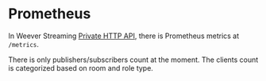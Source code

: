 # Prometheus

In Weever Streaming [Private HTTP API](../server/private-http-api.md),
there is Prometheus metrics at `/metrics`.

There is only publishers/subscribers count at the moment.
The clients count is categorized based on room and role type.
